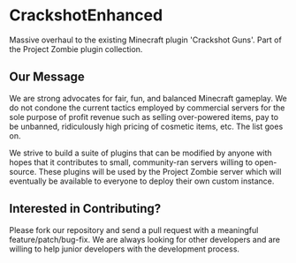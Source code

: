 # CrackshotEnhanced
Massive overhaul to the existing Minecraft plugin 'Crackshot Guns'. Part of the Project Zombie plugin collection.

## Our Message
We are strong advocates for fair, fun, and balanced Minecraft gameplay. We do not condone the current tactics employed by
commercial servers for the sole purpose of profit revenue such as selling over-powered items, pay to be 
unbanned, ridiculously high pricing of cosmetic items, etc. The list goes on.

We strive to build a suite of plugins that can be modified by anyone with hopes that it contributes to 
small, community-ran servers willing to open-source. These plugins will be used by the Project Zombie server 
which will eventually be available to everyone to deploy their own custom instance.

## Interested in Contributing?
Please fork our repository and send a pull request with a meaningful feature/patch/bug-fix. We are always looking for other developers and are willing to help junior developers with the development process.
